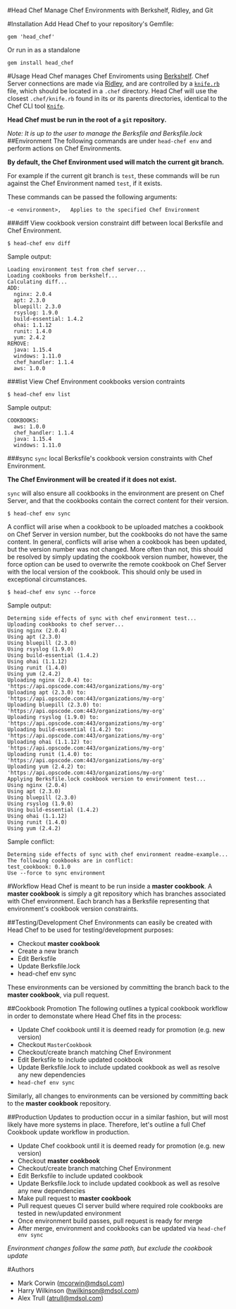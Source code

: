 #Head Chef
Manage Chef Environments with Berkshelf, Ridley, and Git

#Installation
Add Head Chef to your repository's Gemfile:

```
gem 'head_chef'
```
Or run in as a standalone

```
gem install head_chef
```

#Usage
Head Chef manages Chef Enviroments using [Berkshelf](https://github.com/berkshelf/berkshelf). Chef Server connections are made via [Ridley](https://github.com/RiotGames/ridley), and are controlled by a [`knife.rb`](http://docs.opscode.com/config_rb_knife.html) file, which should be located in a `.chef` directory. Head Chef will use the closest `.chef/knife.rb` found in its or its parents directories, identical to the Chef CLI tool [`Knife`](http://docs.opscode.com/knife.html). 

**Head Chef must be run in the root of a `git` repository.**

_Note: It is up to the user to manage the Berksfile and Berksfile.lock_
##Environment
The following commands are under `head-chef env` and perform actions on Chef Environments. 

**By default, the Chef Environment used will match the current git branch.** 

For example if the current git branch is `test`, these commands will be run against the Chef Environment named `test`, if it exists.

These commands can be passed the following arguments:

```
-e <environment>,	Applies to the specified Chef Environment 
```

###diff
View cookbook version constraint diff between local Berksfile and Chef Environment.

```
$ head-chef env diff 
```

Sample output:

```
Loading environment test from chef server...
Loading cookbooks from berkshelf...
Calculating diff...
ADD:
  nginx: 2.0.4
  apt: 2.3.0
  bluepill: 2.3.0
  rsyslog: 1.9.0
  build-essential: 1.4.2
  ohai: 1.1.12
  runit: 1.4.0
  yum: 2.4.2
REMOVE:
  java: 1.15.4
  windows: 1.11.0
  chef_handler: 1.1.4
  aws: 1.0.0
```

###list
View Chef Environment cookbooks version contraints

```
$ head-chef env list
```

Sample output:

```
COOKBOOKS:
  aws: 1.0.0
  chef_handler: 1.1.4
  java: 1.15.4
  windows: 1.11.0
```

###sync
`sync` local Berksfile's cookbook version constraints with Chef Environment. 

**The Chef Environment will be created if it does not exist.**

`sync` will also ensure all cookbooks in the environment are present on Chef Server, and that the cookbooks contain the correct content for their version. 

```
$ head-chef env sync
```

A conflict will arise when a cookbook to be uploaded matches a cookbook on Chef Server in version number, but the cookbooks do not have the same content. In general, conflicts will arise when a cookbook has been updated, but the version number was not changed. More often than not, this should be resolved by simply updating the cookbook version number, however, the force option can be used to overwrite the remote cookbook on Chef Server with the local version of the cookbook. This should only be used in exceptional circumstances.

``` 
$ head-chef env sync --force
```

Sample output:

```
Determing side effects of sync with chef environment test...
Uploading cookbooks to chef server...
Using nginx (2.0.4)
Using apt (2.3.0)
Using bluepill (2.3.0)
Using rsyslog (1.9.0)
Using build-essential (1.4.2)
Using ohai (1.1.12)
Using runit (1.4.0)
Using yum (2.4.2)
Uploading nginx (2.0.4) to: 'https://api.opscode.com:443/organizations/my-org'
Uploading apt (2.3.0) to: 'https://api.opscode.com:443/organizations/my-org'
Uploading bluepill (2.3.0) to: 'https://api.opscode.com:443/organizations/my-org'
Uploading rsyslog (1.9.0) to: 'https://api.opscode.com:443/organizations/my-org'
Uploading build-essential (1.4.2) to: 'https://api.opscode.com:443/organizations/my-org'
Uploading ohai (1.1.12) to: 'https://api.opscode.com:443/organizations/my-org'
Uploading runit (1.4.0) to: 'https://api.opscode.com:443/organizations/my-org'
Uploading yum (2.4.2) to: 'https://api.opscode.com:443/organizations/my-org'
Applying Berksfile.lock cookbook version to environment test...
Using nginx (2.0.4)
Using apt (2.3.0)
Using bluepill (2.3.0)
Using rsyslog (1.9.0)
Using build-essential (1.4.2)
Using ohai (1.1.12)
Using runit (1.4.0)
Using yum (2.4.2)
```

Sample conflict: 

```
Determing side effects of sync with chef environment readme-example...
The following cookbooks are in conflict:
test_cookbook: 0.1.0
Use --force to sync environment
```

#Workflow
Head Chef is meant to be run inside a **master cookbook**. A **master cookbook** is simply a git repository which has branches associated with Chef environment. Each branch has a Berksfile representing that environment's cookbook version constraints. 

##Testing/Development
Chef Environments can easily be created with Head Chef to be used for testing/development purposes: 

- Checkout **master cookbook**
- Create a new branch
- Edit Berksfile 
- Update Berksfile.lock
- head-chef env sync

These environments can be versioned by committing the branch back to the **master cookbook**, via pull request.

##Cookbook Promotion
The following outlines a typical cookbook workflow in order to demonstate where Head Chef fits in the process:

- Update Chef cookbook until it is deemed ready for promotion (e.g. new version)
- Checkout `MasterCookbook`
- Checkout/create branch matching Chef Environment
- Edit Berksfile to include updated cookbook
- Update Berksfile.lock to include updated cookbook as well as resolve any new dependencies
- `head-chef env sync`

Similarly, all changes to environments can be versioned by committing back to the **master cookbook** repository. 

##Production
Updates to production occur in a similar fashion, but will most likely have more systems in place. Therefore, let's outline a full Chef Cookbook update workflow in production. 

- Update Chef cookbook until it is deemed ready for promotion (e.g. new version)
- Checkout **master cookbook**
- Checkout/create branch matching Chef Environment
- Edit Berksfile to include updated cookbook
- Update Berksfile.lock to include updated cookbook as well as resolve any new dependencies
- Make pull request to **master cookbook**
- Pull request queues CI server build where required role cookbooks are tested in new/updated environment
- Once environment build passes, pull request is ready for merge
- After merge, environment and cookbooks can be updated via `head-chef env sync`

_Environment changes follow the same path, but exclude the cookbook update_

#Authors
- Mark Corwin (<mcorwin@mdsol.com>)
- Harry Wilkinson (<hwilkinson@mdsol.com>)
- Alex Trull (<atrull@mdsol.com>)

